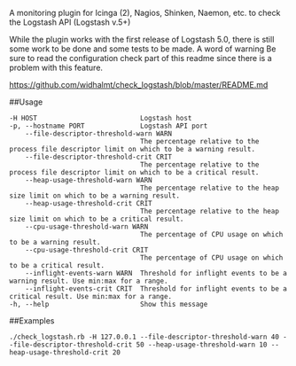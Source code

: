 A monitoring plugin for Icinga (2), Nagios, Shinken, Naemon, etc. to check the Logstash API (Logstash v.5+)

While the plugin works with the first release of Logstash 5.0, there is still some work to be done and some tests to be made.
A word of warning Be sure to read the configuration check part of this readme since there is a problem with this feature.


https://github.com/widhalmt/check_logstash/blob/master/README.md

##Usage
```
-H HOST                          Logstash host
-p, --hostname PORT              Logstash API port
    --file-descriptor-threshold-warn WARN
                                 The percentage relative to the process file descriptor limit on which to be a warning result.
    --file-descriptor-threshold-crit CRIT
                                 The percentage relative to the process file descriptor limit on which to be a critical result.
    --heap-usage-threshold-warn WARN
                                 The percentage relative to the heap size limit on which to be a warning result.
    --heap-usage-threshold-crit CRIT
                                 The percentage relative to the heap size limit on which to be a critical result.
    --cpu-usage-threshold-warn WARN
                                 The percentage of CPU usage on which to be a warning result.
    --cpu-usage-threshold-crit CRIT
                                 The percentage of CPU usage on which to be a critical result.
    --inflight-events-warn WARN  Threshold for inflight events to be a warning result. Use min:max for a range.
    --inflight-events-crit CRIT  Threshold for inflight events to be a critical result. Use min:max for a range.
-h, --help                       Show this message
```
##Examples 

```
./check_logstash.rb -H 127.0.0.1 --file-descriptor-threshold-warn 40 --file-descriptor-threshold-crit 50 --heap-usage-threshold-warn 10 --heap-usage-threshold-crit 20
```
